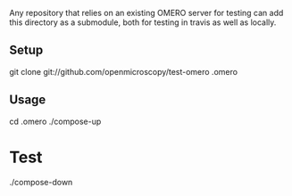 Any repository that relies on an existing OMERO server
for testing can add this directory as a submodule, both
for testing in travis as well as locally.

Setup
-----

git clone git://github.com/openmicroscopy/test-omero .omero


Usage
-----

cd .omero
./compose-up
# Test
./compose-down
